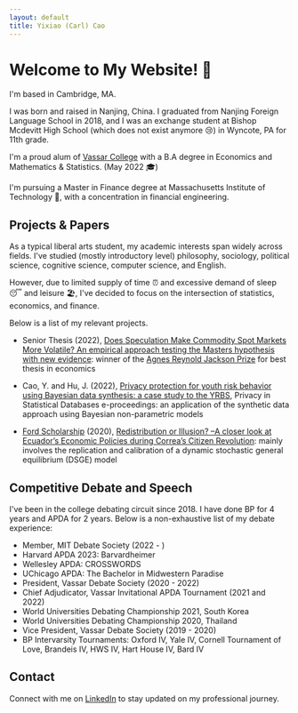 ```yaml
---
layout: default
title: Yixiao (Carl) Cao
---
```


# Welcome to My Website! 👋
I'm based in Cambridge, MA.

I was born and raised in Nanjing, China. I graduated from Nanjing Foreign Language School in 2018, and I was an exchange student at Bishop Mcdevitt High School (which does not exist anymore 😢) in Wyncote, PA for 11th grade.

I'm a proud alum of [Vassar College](https://www.vassar.edu/) with a B.A degree in Economics and Mathematics & Statistics. (May 2022 🎓)

I'm pursuing a Master in Finance degree at Massachusetts Institute of Technology 🦫, with a concentration in financial engineering.

## Projects & Papers
As a typical liberal arts student, my academic interests span widely across fields. I've studied (mostly introductory level) philosophy, sociology, political science, cognitive science, computer science, and English. 

However, due to limited supply of time ⏰ and excessive demand of sleep 
😴 and leisure 🏖️, I've decided to focus on the intersection of statistics, economics, and finance. 

Below is a list of my relevant projects.

- Senior Thesis (2022), [Does Speculation Make Commodity Spot Markets More Volatile? An empirical approach testing the Masters hypothesis with new evidence](https://digitallibrary.vassar.edu/collections/institutional-repository/b778c6cd-005a-4db7-8722-dc0c6643ea42): winner of the [Agnes Reynold Jackson Prize](https://www.vassar.edu/economics/courses-and-requirements/prizes-and-honors#:~:text=The%20Agnes%20Reynolds%20Jackson%20Prize,the%20best%20senior%20seminar%20paper.) for best thesis in economics

- Cao, Y. and Hu, J. (2022), [Privacy protection for youth risk behavior using Bayesian data synthesis: a case study to the YRBS](https://pages.vassar.edu/jihu/files/2022/09/PSD2022_CaoHu_website.pdf), Privacy in Statistical Databases e-proceedings: an application of the synthetic data approach using Bayesian non-parametric models 
  
- [Ford Scholarship](https://www.vassar.edu/ford-scholars) (2020), [Redistribution or Illusion? –A closer look at Ecuador’s Economic Policies during Correa’s Citizen Revolution](https://pages.vassar.edu/fordscholars/author/ycao/): mainly involves the replication and calibration of a dynamic stochastic general equilibrium (DSGE) model  

## Competitive Debate and Speech
I've been in the college debating circuit since 2018. I have done BP for 4 years and APDA for 2 years. Below is a non-exhaustive list of my debate experience:
- Member, MIT Debate Society (2022 - )
- Harvard APDA 2023: Barvardheimer
- Wellesley APDA: CROSSWORDS
- UChicago APDA: The Bachelor in Midwestern Paradise
- President, Vassar Debate Society (2020 - 2022)
- Chief Adjudicator, Vassar Invitational APDA Tournament (2021 and 2022)
- World Universities Debating Championship 2021, South Korea
- World Universities Debating Championship 2020, Thailand
- Vice President, Vassar Debate Society (2019 - 2020)
- BP Intervarsity Tournaments: Oxford IV, Yale IV, Cornell Tournament of Love, Brandeis IV, HWS IV, Hart House IV, Bard IV
  
## Contact
Connect with me on [LinkedIn](https://www.linkedin.com/in/yixiao-cao-441ab9160/) to stay updated on my professional journey.
